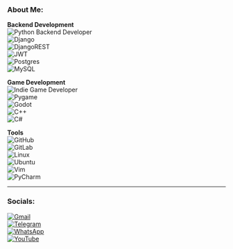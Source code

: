### About Me:

**Backend Development**  
![Python Backend Developer](https://img.shields.io/badge/python%20Backend%20Developer-3670A0?style=for-the-badge&logo=python&logoColor=ffdd54)  
![Django](https://img.shields.io/badge/django-%23092E20.svg?style=flat&logo=django&logoColor=white)  
![DjangoREST](https://img.shields.io/badge/DjangoREST-%23ff1709.svg?style=flat&logo=django&logoColor=white)  
![JWT](https://img.shields.io/badge/JWT-%232C2F3E.svg?style=flat&logo=json-web-tokens&logoColor=white)  
![Postgres](https://img.shields.io/badge/Postgres-%23316192.svg?style=flat&logo=postgresql&logoColor=white)  
![MySQL](https://img.shields.io/badge/mysql-%23316192.svg?style=flat&logo=mysql&logoColor=white)  

**Game Development**  
![Indie Game Developer](https://img.shields.io/badge/Indie%20Game%20Developer-951411?style=for-the-badge&logo=gamedeveloper)  
![Pygame](https://img.shields.io/badge/Pygame-%3670A0.svg?style=flat&logo=pygame&logoColor=white)  
![Godot](https://img.shields.io/badge/Godot-%23478CBF.svg?style=flat&logo=godotengine&logoColor=white)  
![C++](https://img.shields.io/badge/C++-%2300599C.svg?style=flat&logo=c%2B%2B&logoColor=white)  
![C#](https://img.shields.io/badge/C%23-%23239120.svg?style=flat&logo=c-sharp&logoColor=white)  

**Tools**  
![GitHub](https://img.shields.io/badge/GitHub-%23121011.svg?style=flat&logo=github&logoColor=white)  
![GitLab](https://img.shields.io/badge/GitLab-%23181717.svg?style=flat&logo=gitlab&logoColor=white)  
![Linux](https://img.shields.io/badge/Linux-%23FCC624.svg?style=flat&logo=linux&logoColor=black)  
![Ubuntu](https://img.shields.io/badge/Ubuntu-%23E95420.svg?style=flat&logo=ubuntu&logoColor=white)  
![Vim](https://img.shields.io/badge/Vim-%2300A000.svg?style=flat&logo=vim&logoColor=white)  
![PyCharm](https://img.shields.io/badge/PyCharm-%233D9EE1.svg?style=flat&logo=pycharm&logoColor=white)  

---

### Socials:  
[![Gmail](https://img.shields.io/badge/Gmail-%23D14836.svg?logo=gmail&logoColor=white)](mailto:the.ali8bits@gmail.com)  
[![Telegram](https://img.shields.io/badge/Telegram-%2300A9E0.svg?logo=telegram&logoColor=white)](https://t.me/ali8bits)  
[![WhatsApp](https://img.shields.io/badge/WhatsApp-%2304B522.svg?logo=whatsapp&logoColor=white)](https://wa.me/+989390605460)  
[![YouTube](https://img.shields.io/badge/YouTube-%23FF0000.svg?logo=youtube&logoColor=white)](https://www.youtube.com/@Ali8Bits)

